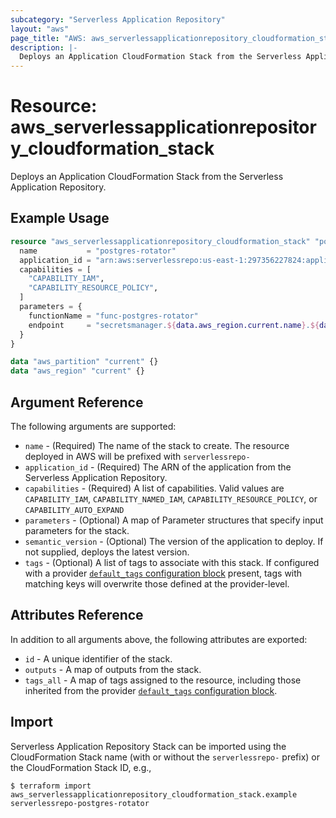 ```yaml
---
subcategory: "Serverless Application Repository"
layout: "aws"
page_title: "AWS: aws_serverlessapplicationrepository_cloudformation_stack"
description: |-
  Deploys an Application CloudFormation Stack from the Serverless Application Repository.
---
```


# Resource: aws_serverlessapplicationrepository_cloudformation_stack

Deploys an Application CloudFormation Stack from the Serverless Application Repository.

## Example Usage

```terraform
resource "aws_serverlessapplicationrepository_cloudformation_stack" "postgres-rotator" {
  name           = "postgres-rotator"
  application_id = "arn:aws:serverlessrepo:us-east-1:297356227824:applications/SecretsManagerRDSPostgreSQLRotationSingleUser"
  capabilities = [
    "CAPABILITY_IAM",
    "CAPABILITY_RESOURCE_POLICY",
  ]
  parameters = {
    functionName = "func-postgres-rotator"
    endpoint     = "secretsmanager.${data.aws_region.current.name}.${data.aws_partition.current.dns_suffix}"
  }
}

data "aws_partition" "current" {}
data "aws_region" "current" {}
```

## Argument Reference

The following arguments are supported:

* `name` - (Required) The name of the stack to create. The resource deployed in AWS will be prefixed with `serverlessrepo-`
* `application_id` - (Required) The ARN of the application from the Serverless Application Repository.
* `capabilities` - (Required) A list of capabilities. Valid values are `CAPABILITY_IAM`, `CAPABILITY_NAMED_IAM`, `CAPABILITY_RESOURCE_POLICY`, or `CAPABILITY_AUTO_EXPAND`
* `parameters` - (Optional) A map of Parameter structures that specify input parameters for the stack.
* `semantic_version` - (Optional) The version of the application to deploy. If not supplied, deploys the latest version.
* `tags` - (Optional) A list of tags to associate with this stack. If configured with a provider [`default_tags` configuration block](/docs/providers/aws/index.html#default_tags-configuration-block) present, tags with matching keys will overwrite those defined at the provider-level.

## Attributes Reference

In addition to all arguments above, the following attributes are exported:

* `id` - A unique identifier of the stack.
* `outputs` - A map of outputs from the stack.
* `tags_all` - A map of tags assigned to the resource, including those inherited from the provider [`default_tags` configuration block](/docs/providers/aws/index.html#default_tags-configuration-block).

## Import

Serverless Application Repository Stack can be imported using the CloudFormation Stack name (with or without the `serverlessrepo-` prefix) or the CloudFormation Stack ID, e.g.,

```
$ terraform import aws_serverlessapplicationrepository_cloudformation_stack.example serverlessrepo-postgres-rotator
```
